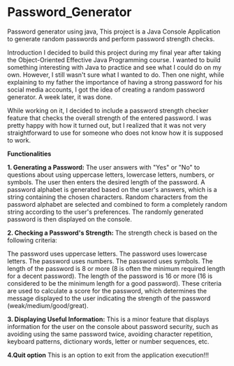 # Password_Generator
Password generator using java, 
This project is a Java Console Application to generate random passwords and perform password strength checks.

Introduction
I decided to build this project during  my final year after taking the Object-Oriented Effective Java Programming course. I wanted to build something interesting with Java to practice and see what I could do on my own. However, I still wasn't sure what I wanted to do. Then one night, while explaining to my father the importance of having a strong password for his social media accounts, I got the idea of creating a random password generator. A week later, it was done.

While working on it, I decided to include a password strength checker feature that checks the overall strength of the entered password. I was pretty happy with how it turned out, but I realized that it was not very straightforward to use for someone who does not know how it is supposed to work.

**Functionalities**

**1. Generating a Password:**
The user answers with "Yes" or "No" to questions about using uppercase letters, lowercase letters, numbers, or symbols.
The user then enters the desired length of the password.
A password alphabet is generated based on the user's answers, which is a string containing the chosen characters.
Random characters from the password alphabet are selected and combined to form a completely random string according to the user's preferences.
The randomly generated password is then displayed on the console.

**2. Checking a Password's Strength:**
The strength check is based on the following criteria:

The password uses uppercase letters.
The password uses lowercase letters.
The password uses numbers.
The password uses symbols.
The length of the password is 8 or more (8 is often the minimum required length for a decent password).
The length of the password is 16 or more (16 is considered to be the minimum length for a good password).
These criteria are used to calculate a score for the password, which determines the message displayed to the user indicating the strength of the password (weak/medium/good/great).

**3. Displaying Useful Information:**
This is a minor feature that displays information for the user on the console about password security, such as avoiding using the same password twice, avoiding character repetition, keyboard patterns, dictionary words, letter or number sequences, etc.

**4.Quit option**
This is an option to exit from the application execution!!!
